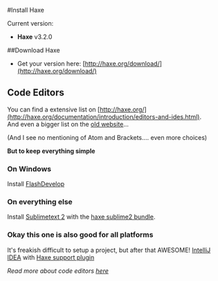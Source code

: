 #Install Haxe

Current version:  

* **Haxe** v3.2.0

##Download Haxe

* Get your version here: [http://haxe.org/download/](http://haxe.org/download/)


## Code Editors

You can find a extensive list on [http://haxe.org/](http://haxe.org/documentation/introduction/editors-and-ides.html).  
And even a bigger list on the [old website](http://old.haxe.org/com/ide)...  

(And I see no mentioning of Atom and Brackets.... even more choices)

**But to keep everything simple**

### On Windows

Install [FlashDevelop](http://www.flashdevelop.org/)

### On everything else

Install [Sublimetext 2](http://sublimetext.com/) with the [haxe sublime2 bundle](https://github.com/clemos/haxe-sublime2-bundle).

### Okay this one is also good for all platforms

It's freakish difficult to setup a project, but after that AWESOME!
[IntelliJ IDEA](http://www.jetbrains.com/idea/) with [Haxe support plugin](https://plugins.jetbrains.com/plugin/6873)


*Read more about code editors [here](../haxe/choosing-a-code-editor.md)*